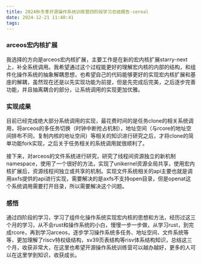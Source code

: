 ```yaml
---
title: 2024秋冬季开源操作系统训练营四阶段学习总结报告-cereal
date: 2024-12-21 11:40:41
tags:
---
```


### arceos宏内核扩展

我选择的方向是arceos宏内核扩展，主要工作是在新的宏内核扩展starry-next上，补全系统调用。我希望通过这个过程能更好的理解宏内核的内部的结构，和组件化操作系统的抽象解耦思想，也希望自己的代码能够更好的实现宏内核扩展和基座的解耦，虽然现在还是以先实现功能为前提，但是先完成后完美，之后逐步完善功能，并且抽离耦合的部分，让系统调用的实现更加优雅。

### 实现成果

目前已经完成绝大部分系统调用的实现，最花费时间的是任务clone的相关系统调用，将arceos的多任务切换（时钟中断抢占机制），地址空间（与rcore的地址空间排布不同，复制内核的地址空间）等相关的知识进行研究之后，才将clone的简单功能fork实现，之后关于任务相关的系统调用就很顺利了。

接下来，对arceos的文件系统进行研究，研究了线程间资源独立的新机制namespace，使用了一个很好的方法，实现了unikernel资源全局共享，使用宏内核扩展后，资源线程间独立或共享的机制。实现文件系统相关的api主要也就是调用axfs提供的api进行实现，需要解决的是axfs不支持open目录，但是openat这个系统调用需要打开目录，所以需要解决这个问题。

### 感悟

通过四阶段的学习，学习了组件化操作系统实现宏内核的思想和方法，经历过这三个月的学习，从不会rust和操作系统的小白，慢慢一步一步做，从学习rust，到完成rcore，再到学习arceos，逐步学习操作系统多任务、地址空间、文件系统等等，更加理解了riscv特权级结构，sv39页表结构等risv体系结构知识，总结这三个月，收获非常大，在这里也希望开源操作系统训练营可以越办越好，更多的人可以在这里学到知识，收获成长。

